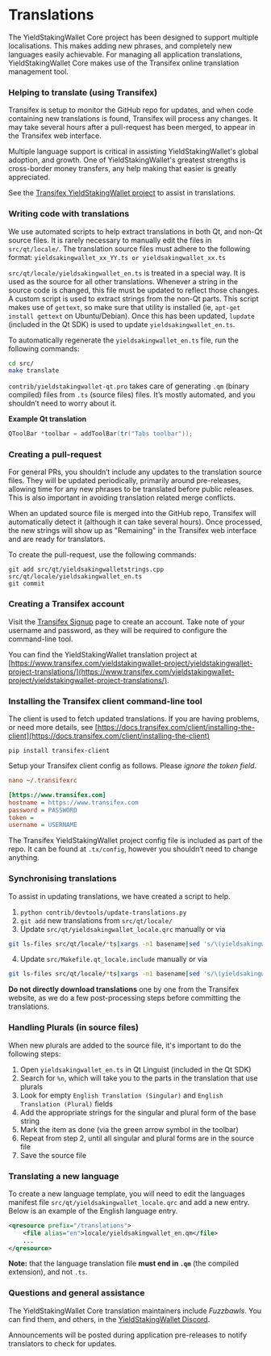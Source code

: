 Translations
============

The YieldStakingWallet Core project has been designed to support multiple localisations. This makes adding new phrases, and completely new languages easily achievable. For managing all application translations, YieldStakingWallet Core makes use of the Transifex online translation management tool.

### Helping to translate (using Transifex)
Transifex is setup to monitor the GitHub repo for updates, and when code containing new translations is found, Transifex will process any changes. It may take several hours after a pull-request has been merged, to appear in the Transifex web interface.

Multiple language support is critical in assisting YieldStakingWallet's global adoption, and growth. One of YieldStakingWallet's greatest strengths is cross-border money transfers, any help making that easier is greatly appreciated.

See the [Transifex YieldStakingWallet project](https://www.transifex.com/yieldstakingwallet-project/yieldstakingwallet-project-translations/) to assist in translations.

### Writing code with translations
We use automated scripts to help extract translations in both Qt, and non-Qt source files. It is rarely necessary to manually edit the files in `src/qt/locale/`. The translation source files must adhere to the following format:
`yieldsakingwallet_xx_YY.ts or yieldsakingwallet_xx.ts`

`src/qt/locale/yieldsakingwallet_en.ts` is treated in a special way. It is used as the source for all other translations. Whenever a string in the source code is changed, this file must be updated to reflect those changes. A custom script is used to extract strings from the non-Qt parts. This script makes use of `gettext`, so make sure that utility is installed (ie, `apt-get install gettext` on Ubuntu/Debian). Once this has been updated, `lupdate` (included in the Qt SDK) is used to update `yieldsakingwallet_en.ts`.

To automatically regenerate the `yieldsakingwallet_en.ts` file, run the following commands:
```sh
cd src/
make translate
```

`contrib/yieldstakingwallet-qt.pro` takes care of generating `.qm` (binary compiled) files from `.ts` (source files) files. It’s mostly automated, and you shouldn’t need to worry about it.

**Example Qt translation**
```cpp
QToolBar *toolbar = addToolBar(tr("Tabs toolbar"));
```

### Creating a pull-request
For general PRs, you shouldn’t include any updates to the translation source files. They will be updated periodically, primarily around pre-releases, allowing time for any new phrases to be translated before public releases. This is also important in avoiding translation related merge conflicts.

When an updated source file is merged into the GitHub repo, Transifex will automatically detect it (although it can take several hours). Once processed, the new strings will show up as "Remaining" in the Transifex web interface and are ready for translators.

To create the pull-request, use the following commands:
```
git add src/qt/yieldsakingwalletstrings.cpp src/qt/locale/yieldsakingwallet_en.ts
git commit
```

### Creating a Transifex account
Visit the [Transifex Signup](https://www.transifex.com/signup/) page to create an account. Take note of your username and password, as they will be required to configure the command-line tool.

You can find the YieldStakingWallet translation project at [https://www.transifex.com/yieldstakingwallet-project/yieldstakingwallet-project-translations/](https://www.transifex.com/yieldstakingwallet-project/yieldstakingwallet-project-translations/).

### Installing the Transifex client command-line tool
The client is used to fetch updated translations. If you are having problems, or need more details, see [https://docs.transifex.com/client/installing-the-client](https://docs.transifex.com/client/installing-the-client)

`pip install transifex-client`

Setup your Transifex client config as follows. Please *ignore the token field*.

```ini
nano ~/.transifexrc

[https://www.transifex.com]
hostname = https://www.transifex.com
password = PASSWORD
token =
username = USERNAME
```

The Transifex YieldStakingWallet project config file is included as part of the repo. It can be found at `.tx/config`, however you shouldn’t need to change anything.

### Synchronising translations
To assist in updating translations, we have created a script to help.

1. `python contrib/devtools/update-translations.py`
2. `git add` new translations from `src/qt/locale/`
3. Update `src/qt/yieldsakingwallet_locale.qrc` manually or via
```bash
git ls-files src/qt/locale/*ts|xargs -n1 basename|sed 's/\(yieldsakingwallet_\(.*\)\).ts/<file alias="\2">locale\/\1.qm<\/file>/'
```
4. Update `src/Makefile.qt_locale.include` manually or via
```bash
git ls-files src/qt/locale/*ts|xargs -n1 basename|sed 's/\(yieldsakingwallet_\(.*\)\).ts/  qt\/locale\/\1.ts \\/'
```

**Do not directly download translations** one by one from the Transifex website, as we do a few post-processing steps before committing the translations.

### Handling Plurals (in source files)
When new plurals are added to the source file, it's important to do the following steps:

1. Open `yieldsakingwallet_en.ts` in Qt Linguist (included in the Qt SDK)
2. Search for `%n`, which will take you to the parts in the translation that use plurals
3. Look for empty `English Translation (Singular)` and `English Translation (Plural)` fields
4. Add the appropriate strings for the singular and plural form of the base string
5. Mark the item as done (via the green arrow symbol in the toolbar)
6. Repeat from step 2, until all singular and plural forms are in the source file
7. Save the source file

### Translating a new language
To create a new language template, you will need to edit the languages manifest file `src/qt/yieldsakingwallet_locale.qrc` and add a new entry. Below is an example of the English language entry.

```xml
<qresource prefix="/translations">
    <file alias="en">locale/yieldsakingwallet_en.qm</file>
    ...
</qresource>
```

**Note:** that the language translation file **must end in `.qm`** (the compiled extension), and not `.ts`.

### Questions and general assistance
The YieldStakingWallet Core translation maintainers include *Fuzzbawls*. You can find them, and others, in the [YieldStakingWallet Discord](https://discord.yieldstakingwallet.org).

Announcements will be posted during application pre-releases to notify translators to check for updates.
